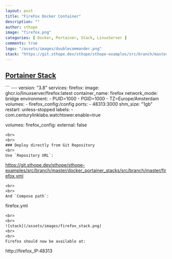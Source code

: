```yaml
---
layout: post
title: "FireFox Docker Container"
description: ""
author: sthope
image: "firefox.png"
categories: [ Docker, Portainer, Stack, LinuxServer ]
comments: true
logo: "/assets/images/doublecommander.png"
stack: "https://git.sthope.dev/sthope/sthope-examples/src/branch/master/docker_portainer_stacks/src/branch/master/firefox.yml"
---
```


<h2><a href="{{page.stack}}" target="_blank">Portainer Stack</a></h2>
```
---
version: "3.8"
services:
  firefox:
    image: ghcr.io/linuxserver/firefox:latest
    container_name: firefox
    network_mode: bridge
    environment:
      - PUID=1000
      - PGID=1000
      - TZ=Europe/Amsterdam
    volumes:
      - firefox_config:/config
    ports:
      - 48313:3000
    shm_size: "1gb"
    restart: unless-stopped
    labels:
      - com.centurylinklabs.watchtower.enable=true

volumes:
    firefox_config:
        external: false
```
<br>
<br>
### Deploy directly from Git Repository
<br>
Use `Repository URL`:
```
https://git.sthope.dev/sthope/sthope-examples/src/branch/master/docker_portainer_stacks/src/branch/master/firefox.yml
```
<br>
<br>
And `Compose path`:
```
firefox.yml
```
<br>
<br>
![stack](/assets/images/firefox_stack.png)
<br>
<br>
Firefox should now be available at:
```
http://firefox_IP:48313
```